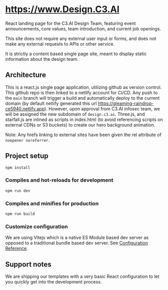 # https://www.Design.C3.AI

React landing page for the C3.AI Design Team, featuring event announcements, core values, team introduction, and current job openings.

This site does not require any external user input or forms, and does not make any external requests to APIs or other service.

It is strictly a content based single page site, meant to display static information about the design team.

## Architecture

This is a react.js single page application, utilizing github as version control.
This github repo is then linked to a netlify account for CI/CD.
Any push to the `main` branch will trigger a build and automatically deploy to the current domain (by default netlify generated this url https://gleaming-raindrop-ce5940.netlify.app).
However, upon approval from C3.AI infosec team, we will be assigned the new subdomain of `design.c3.ai`. 
Three.js, and starfall.js are inlined as scripts in index.html (to avoid referencing scripts on external CDNs or S3 buckets) to create our hero background animation.

Note: Any hrefs linking to external sites have been given the rel attribute of `noopener noreferrer`.

## Project setup
```
npm install
```

### Compiles and hot-reloads for development
```
npm run dev
```

### Compiles and minifies for production
```
npm run build
```

### Customize configuration
We are using Vitejs which is a native ES Module based dev server as opposed to a traditional bundle based dev server.
See [Configuration Reference](https://vitejs.dev/guide/).

## Support notes
We are shipping our templates with a very basic React configuration to let you quickly get into the development process.